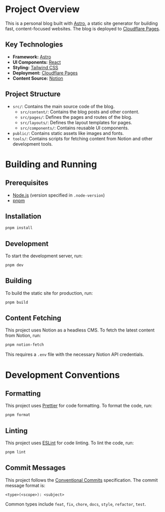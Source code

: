 # Project Overview

This is a personal blog built with [Astro](https://astro.build/), a static site generator for building fast, content-focused websites. The blog is deployed to [Cloudflare Pages](https://pages.cloudflare.com/).

## Key Technologies

*   **Framework:** [Astro](https://astro.build/)
*   **UI Components:** [React](https://react.dev/)
*   **Styling:** [Tailwind CSS](https://tailwindcss.com/)
*   **Deployment:** [Cloudflare Pages](https://pages.cloudflare.com/)
*   **Content Source:** [Notion](https://www.notion.so/)

## Project Structure

*   `src/`: Contains the main source code of the blog.
    *   `src/content/`: Contains the blog posts and other content.
    *   `src/pages/`: Defines the pages and routes of the blog.
    *   `src/layouts/`: Defines the layout templates for pages.
    *   `src/components/`: Contains reusable UI components.
*   `public/`: Contains static assets like images and fonts.
*   `tools/`: Contains scripts for fetching content from Notion and other development tools.

# Building and Running

## Prerequisites

*   [Node.js](https://nodejs.org/) (version specified in `.node-version`)
*   [pnpm](https://pnpm.io/)

## Installation

```bash
pnpm install
```

## Development

To start the development server, run:

```bash
pnpm dev
```

## Building

To build the static site for production, run:

```bash
pnpm build
```

## Content Fetching

This project uses Notion as a headless CMS. To fetch the latest content from Notion, run:

```bash
pnpm notion-fetch
```

This requires a `.env` file with the necessary Notion API credentials.

# Development Conventions

## Formatting

This project uses [Prettier](https://prettier.io/) for code formatting. To format the code, run:

```bash
pnpm format
```

## Linting

This project uses [ESLint](https://eslint.org/) for code linting. To lint the code, run:

```bash
pnpm lint
```

## Commit Messages

This project follows the [Conventional Commits](https://www.conventionalcommits.org/) specification. The commit message format is:

```
<type>(<scope>): <subject>
```

Common types include `feat`, `fix`, `chore`, `docs`, `style`, `refactor`, `test`.
